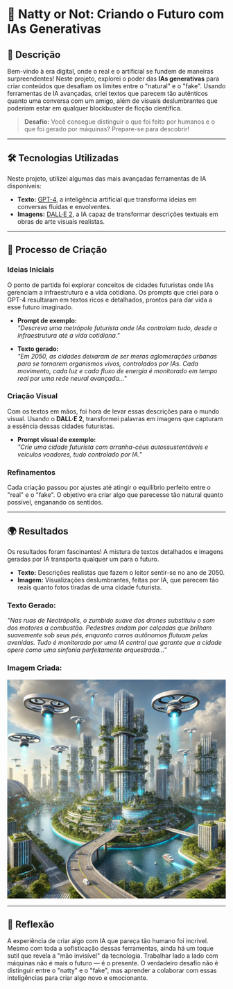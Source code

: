 # 🌟 Natty or Not: Criando o Futuro com IAs Generativas

## 📘 Descrição

Bem-vindo à era digital, onde o real e o artificial se fundem de maneiras surpreendentes! Neste projeto, explorei o poder das **IAs generativas** para criar conteúdos que desafiam os limites entre o "natural" e o "fake". Usando ferramentas de IA avançadas, criei textos que parecem tão autênticos quanto uma conversa com um amigo, além de visuais deslumbrantes que poderiam estar em qualquer blockbuster de ficção científica.

> **Desafio:** Você consegue distinguir o que foi feito por humanos e o que foi gerado por máquinas? Prepare-se para descobrir!

---

## 🛠️ Tecnologias Utilizadas

Neste projeto, utilizei algumas das mais avançadas ferramentas de IA disponíveis:

- **Texto:** [GPT-4](https://openai.com/research/gpt-4), a inteligência artificial que transforma ideias em conversas fluidas e envolventes.
- **Imagens:** [DALL·E 2](https://openai.com/dall-e-2), a IA capaz de transformar descrições textuais em obras de arte visuais realistas.

---

## 🧠 Processo de Criação

### Ideias Iniciais

O ponto de partida foi explorar conceitos de cidades futuristas onde IAs gerenciam a infraestrutura e a vida cotidiana. Os prompts que criei para o GPT-4 resultaram em textos ricos e detalhados, prontos para dar vida a esse futuro imaginado.

- **Prompt de exemplo:**  
  *"Descreva uma metrópole futurista onde IAs controlam tudo, desde a infraestrutura até a vida cotidiana."*

- **Texto gerado:**  
  *"Em 2050, as cidades deixaram de ser meras aglomerações urbanas para se tornarem organismos vivos, controlados por IAs. Cada movimento, cada luz e cada fluxo de energia é monitorado em tempo real por uma rede neural avançada..."*

### Criação Visual

Com os textos em mãos, foi hora de levar essas descrições para o mundo visual. Usando o **DALL·E 2**, transformei palavras em imagens que capturam a essência dessas cidades futuristas.

- **Prompt visual de exemplo:**  
  *"Crie uma cidade futurista com arranha-céus autossustentáveis e veículos voadores, tudo controlado por IA."*

### Refinamentos

Cada criação passou por ajustes até atingir o equilíbrio perfeito entre o "real" e o "fake". O objetivo era criar algo que parecesse tão natural quanto possível, enganando os sentidos.

---

## 🌍 Resultados

Os resultados foram fascinantes! A mistura de textos detalhados e imagens geradas por IA transporta qualquer um para o futuro.

- **Texto:** Descrições realistas que fazem o leitor sentir-se no ano de 2050.
- **Imagem:** Visualizações deslumbrantes, feitas por IA, que parecem tão reais quanto fotos tiradas de uma cidade futurista.

### Texto Gerado:
*"Nas ruas de Neotrópolis, o zumbido suave dos drones substituiu o som dos motores a combustão. Pedestres andam por calçadas que brilham suavemente sob seus pés, enquanto carros autônomos flutuam pelas avenidas. Tudo é monitorado por uma IA central que garante que a cidade opere como uma sinfonia perfeitamente orquestrada..."*

### Imagem Criada:
![Cidade Futurista Criada com IA](./assets/5ed7b392-3f77-43d1-9a7e-cab6fc2474da.webp)

---

## 💬 Reflexão

A experiência de criar algo com IA que pareça tão humano foi incrível. Mesmo com toda a sofisticação dessas ferramentas, ainda há um toque sutil que revela a "mão invisível" da tecnologia. Trabalhar lado a lado com máquinas não é mais o futuro — é o presente. O verdadeiro desafio não é distinguir entre o "natty" e o "fake", mas aprender a colaborar com essas inteligências para criar algo novo e emocionante.
